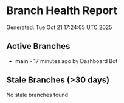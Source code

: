 # Branch Health Report
Generated: Tue Oct 21 17:24:05 UTC 2025

## Active Branches
- **main** - 17 minutes ago by Dashboard Bot

## Stale Branches (>30 days)
No stale branches found
